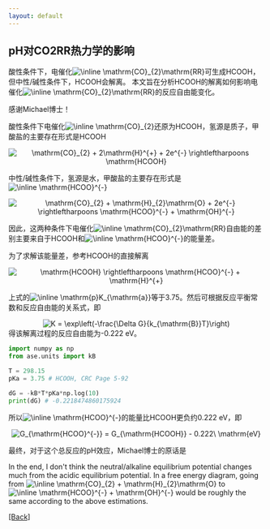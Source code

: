 ```yaml
---
layout: default
---
```


## pH对CO2RR热力学的影响

酸性条件下，电催化<img src="https://latex.codecogs.com/svg.image?\inline&space;\mathrm{CO}_{2}\mathrm{RR}" title="\inline \mathrm{CO}_{2}\mathrm{RR}" />可生成HCOOH，但中性/碱性条件下，HCOOH会解离。
本文旨在分析HCOOH的解离如何影响电催化<img src="https://latex.codecogs.com/svg.image?\inline&space;\mathrm{CO}_{2}\mathrm{RR}" title="\inline \mathrm{CO}_{2}\mathrm{RR}" />的反应自由能变化。

感谢Michael博士！

酸性条件下电催化<img src="https://latex.codecogs.com/svg.image?\inline&space;\mathrm{CO}_{2}" title="\inline \mathrm{CO}_{2}" />还原为HCOOH，氢源是质子，甲酸盐的主要存在形式是HCOOH
<center><img src="https://latex.codecogs.com/svg.image?\mathrm{CO}_{2}&space;&plus;&space;2\mathrm{H}^{&plus;}&space;&plus;&space;2e^{-}&space;\rightleftharpoons&space;\mathrm{HCOOH}" title="\mathrm{CO}_{2} + 2\mathrm{H}^{+} + 2e^{-} \rightleftharpoons \mathrm{HCOOH}" /></center>

中性/碱性条件下，氢源是水，甲酸盐的主要存在形式是<img src="https://latex.codecogs.com/svg.image?\inline&space;\mathrm{HCOO}^{-}" title="\inline \mathrm{HCOO}^{-}" />
<center><img src="https://latex.codecogs.com/svg.image?\mathrm{CO}_{2}&space;&plus;&space;\mathrm{H}_{2}\mathrm{O}&space;&plus;&space;2e^{-}&space;\rightleftharpoons&space;\mathrm{HCOO}^{-}&space;&plus;&space;\mathrm{OH}^{-}" title="\mathrm{CO}_{2} + \mathrm{H}_{2}\mathrm{O} + 2e^{-} \rightleftharpoons \mathrm{HCOO}^{-} + \mathrm{OH}^{-}" /></center>

因此，这两种条件下电催化<img src="https://latex.codecogs.com/svg.image?\inline&space;\mathrm{CO}_{2}\mathrm{RR}" title="\inline \mathrm{CO}_{2}\mathrm{RR}" />自由能的差别主要来自于HCOOH和<img src="https://latex.codecogs.com/svg.image?\inline&space;\mathrm{HCOO}^{-}" title="\inline \mathrm{HCOO}^{-}" />的能量差。

为了求解该能量差，参考HCOOH的直接解离
<center><img src="https://latex.codecogs.com/svg.image?\mathrm{HCOOH}&space;\rightleftharpoons&space;\mathrm{HCOO}^{-}&space;&plus;&space;\mathrm{H}^{&plus;}" title="\mathrm{HCOOH} \rightleftharpoons \mathrm{HCOO}^{-} + \mathrm{H}^{+}" /></center>

上式的<img src="https://latex.codecogs.com/svg.image?\inline&space;\mathrm{p}K_{\mathrm{a}}" title="\inline \mathrm{p}K_{\mathrm{a}}" />等于3.75。然后可根据反应平衡常数和反应自由能的关系式，即
<center><img src="https://latex.codecogs.com/svg.image?K&space;=&space;\exp\left(-\frac{\Delta&space;G}{k_{\mathrm{B}}T}\right)" title="K = \exp\left(-\frac{\Delta G}{k_{\mathrm{B}}T}\right)" /></center>
得该解离过程的反应自由能为-0.222 eV。

```python
import numpy as np
from ase.units import kB

T = 298.15
pKa = 3.75 # HCOOH, CRC Page 5-92

dG = -kB*T*pKa*np.log(10)
print(dG) # -0.2218474860175924
```

所以<img src="https://latex.codecogs.com/svg.image?\inline&space;\mathrm{HCOO}^{-}" title="\inline \mathrm{HCOO}^{-}" />的能量比HCOOH更负约0.222 eV，即
<center><img src="https://latex.codecogs.com/svg.image?G_{\mathrm{HCOO}^{-}}&space;=&space;G_{\mathrm{HCOOH}}&space;-&space;0.222\&space;\mathrm{eV}" title="G_{\mathrm{HCOO}^{-}} = G_{\mathrm{HCOOH}} - 0.222\ \mathrm{eV}" /></center>

最终，对于这个总反应的pH效应，Michael博士的原话是

In the end, I don't think the neutral/alkaline equilibrium potential changes much from the acidic equilibrium potential.
In a free energy diagram, going from <img src="https://latex.codecogs.com/svg.image?\inline&space;\mathrm{CO}_{2}&space;&plus;&space;\mathrm{H}_{2}\mathrm{O}" title="\inline \mathrm{CO}_{2} + \mathrm{H}_{2}\mathrm{O}" /> to <img src="https://latex.codecogs.com/svg.image?\inline&space;\mathrm{HCOO}^{-}&space;&plus;&space;\mathrm{OH}^{-}" title="\inline \mathrm{HCOO}^{-} + \mathrm{OH}^{-}" /> would be roughly the same according to the above estimations.


[[Back]](../)
